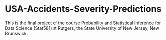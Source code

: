 # USA-Accidents-Severity-Predictions
This is the final project of the course Probability and Statistical Inference for Data Science (Stat581) at Rutgers, the State University of New Jersey, New Brunswick.
